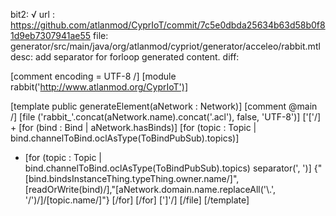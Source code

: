 bit2: √
url : https://github.com/atlanmod/CyprIoT/commit/7c5e0dbda25634b63d58b0f81d9eb7307941ae55
file: generator/src/main/java/org/atlanmod/cypriot/generator/acceleo/rabbit.mtl 
desc: add separator for forloop generated content.
diff: 

[comment encoding = UTF-8 /]
 [module rabbit('http://www.atlanmod.org/CyprIoT')]
 
 [template public generateElement(aNetwork : Network)]
 [comment @main /]
 [file ('rabbit_'.concat(aNetwork.name).concat('.acl'), false, 'UTF-8')]
 ['['/]
+ 
 [for (bind : Bind | aNetwork.hasBinds)]
 	[for (topic : Topic | bind.channelToBind.oclAsType(ToBindPubSub).topics)]
+ 	[for (topic : Topic | bind.channelToBind.oclAsType(ToBindPubSub).topics) separator(', ')]
 	{"[bind.bindsInstanceThing.typeThing.owner.name/]",[readOrWrite(bind)/],"[aNetwork.domain.name.replaceAll('\\.', '/')/]/[topic.name/]"} 
 	[/for]
 [/for]
 [']'/]
 [/file]
 [/template]